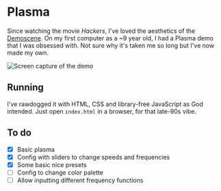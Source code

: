 # Plasma

Since watching the movie _Hackers_, I've loved the aesthetics of the [Demoscene](https://en.wikipedia.org/wiki/Demoscene). On my first computer as a ~9 year old, I had a Plasma demo that I was obsessed with. Not sure why it's taken me so long but I've now made my own.

![Screen capture of the demo](./docs/screencap.gif)

## Running

I've rawdogged it with HTML, CSS and library-free JavaScript as God intended. Just open `index.html` in a browser, for that late-90s vibe.

## To do

- [x] Basic plasma
- [x] Config with sliders to change speeds and frequencies
- [x] Some basic nice presets
- [ ] Config to change color palette
- [ ] Allow inputting different frequency functions
